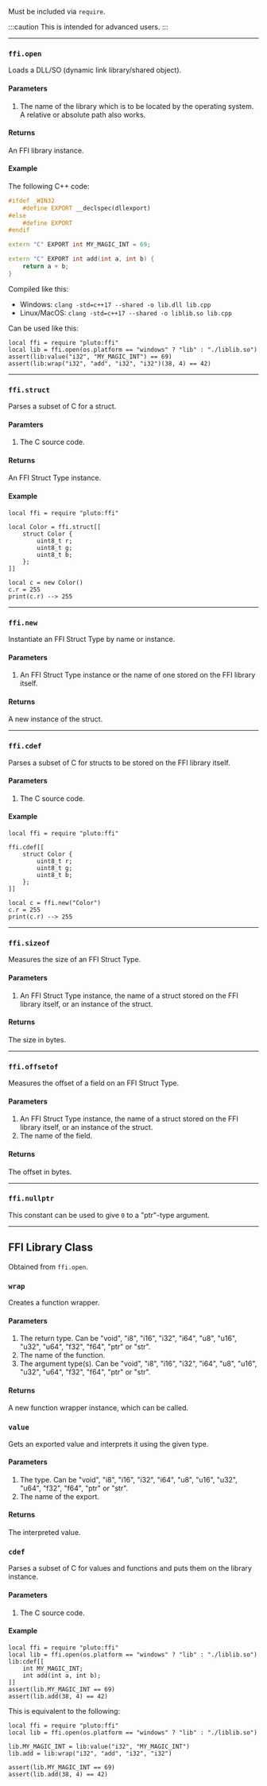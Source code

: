 Must be included via `require`.

:::caution
This is intended for advanced users.
:::

---
### `ffi.open`
Loads a DLL/SO (dynamic link library/shared object).
#### Parameters
1. The name of the library which is to be located by the operating system. A relative or absolute path also works.
#### Returns
An FFI library instance.
#### Example
The following C++ code:
```cpp title="lib.cpp"
#ifdef _WIN32
    #define EXPORT __declspec(dllexport)
#else
    #define EXPORT
#endif

extern "C" EXPORT int MY_MAGIC_INT = 69;

extern "C" EXPORT int add(int a, int b) {
    return a + b;
}
```
Compiled like this:
- Windows: `clang -std=c++17 --shared -o lib.dll lib.cpp`
- Linux/MacOS: `clang -std=c++17 --shared -o liblib.so lib.cpp`

Can be used like this:
```pluto
local ffi = require "pluto:ffi"
local lib = ffi.open(os.platform == "windows" ? "lib" : "./liblib.so")
assert(lib:value("i32", "MY_MAGIC_INT") == 69)
assert(lib:wrap("i32", "add", "i32", "i32")(38, 4) == 42)
```
---
### `ffi.struct`
Parses a subset of C for a struct.
#### Paramters
1. The C source code.
#### Returns
An FFI Struct Type instance.
#### Example 
```pluto
local ffi = require "pluto:ffi"

local Color = ffi.struct[[
    struct Color {
        uint8_t r;
        uint8_t g;
        uint8_t b;
    };
]]

local c = new Color()
c.r = 255
print(c.r) --> 255
```

---
### `ffi.new`
Instantiate an FFI Struct Type by name or instance.
#### Parameters
1. An FFI Struct Type instance or the name of one stored on the FFI library itself.
#### Returns
A new instance of the struct.

---
### `ffi.cdef`
Parses a subset of C for structs to be stored on the FFI library itself.
#### Parameters
1. The C source code.
#### Example
```pluto
local ffi = require "pluto:ffi"

ffi.cdef[[
    struct Color {
        uint8_t r;
        uint8_t g;
        uint8_t b;
    };
]]

local c = ffi.new("Color")
c.r = 255
print(c.r) --> 255
```

---
### `ffi.sizeof`
Measures the size of an FFI Struct Type.
#### Parameters
1. An FFI Struct Type instance, the name of a struct stored on the FFI library itself, or an instance of the struct.
#### Returns
The size in bytes.

---
### `ffi.offsetof`
Measures the offset of a field on an FFI Struct Type.
#### Parameters
1. An FFI Struct Type instance, the name of a struct stored on the FFI library itself, or an instance of the struct.
2. The name of the field.
#### Returns
The offset in bytes.

---
### `ffi.nullptr`
This constant can be used to give `0` to a "ptr"-type argument.

---
## FFI Library Class
Obtained from `ffi.open`.

### `wrap`
Creates a function wrapper.
#### Parameters
1. The return type. Can be "void", "i8", "i16", "i32", "i64", "u8", "u16", "u32", "u64", "f32", "f64", "ptr" or "str".
2. The name of the function.
3. The argument type(s). Can be "void", "i8", "i16", "i32", "i64", "u8", "u16", "u32", "u64", "f32", "f64", "ptr" or "str".
#### Returns
A new function wrapper instance, which can be called.

### `value`
Gets an exported value and interprets it using the given type.
#### Parameters
1. The type. Can be "void", "i8", "i16", "i32", "i64", "u8", "u16", "u32", "u64", "f32", "f64", "ptr" or "str".
2. The name of the export.
#### Returns
The interpreted value.

### `cdef`
Parses a subset of C for values and functions and puts them on the library instance.
#### Parameters
1. The C source code.
#### Example
```pluto
local ffi = require "pluto:ffi"
local lib = ffi.open(os.platform == "windows" ? "lib" : "./liblib.so")
lib:cdef[[
    int MY_MAGIC_INT;
    int add(int a, int b);
]]
assert(lib.MY_MAGIC_INT == 69)
assert(lib.add(38, 4) == 42)
```
This is equivalent to the following:
```pluto
local ffi = require "pluto:ffi"
local lib = ffi.open(os.platform == "windows" ? "lib" : "./liblib.so")

lib.MY_MAGIC_INT = lib:value("i32", "MY_MAGIC_INT")
lib.add = lib:wrap("i32", "add", "i32", "i32")

assert(lib.MY_MAGIC_INT == 69)
assert(lib.add(38, 4) == 42)
```
